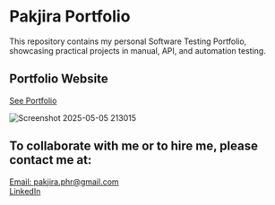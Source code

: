 # Pakjira Portfolio
This repository contains my personal Software Testing Portfolio, showcasing practical projects in manual, API, and automation testing.

## Portfolio Website
[See Portfolio](https://pakjira-p.github.io/portfolio/)

![Screenshot 2025-05-05 213015](https://github.com/user-attachments/assets/278402d6-c3ba-4ad8-86ef-5a91dc63ce88)


## To collaborate with me or to hire me, please contact me at:
[Email: pakjira.phr@gmail.com](mailto:pakjira.phr@gmail.com)  
[LinkedIn](https://www.linkedin.com/in/pakjira/)

